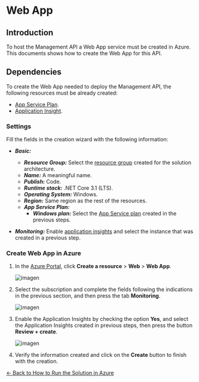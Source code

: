 # Web App

## Introduction
To host the Management API a Web App service must be created in Azure. This documents shows how to create the Web App for this API.

## Dependencies
To create the Web App needed to deploy the Management API, the following resources must be already created:

- [App Service Plan](service_plan.md).
- [Application Insight](application_insights.md). 

### Settings
Fill the fields in the creation wizard with the following information: 

- ***Basic:***
    - ***Resource Group:*** Select the [resource group](./readme.md#architecture-resource-group) created for the solution architecture.
    - ***Name:*** A meaningful name.
    - ***Publish:*** Code.
    - ***Runtime stack:*** .NET Core 3.1 (LTS).
    - ***Operating System:*** Windows.
    - ***Region:*** Same region as the rest of the resources.
    - ***App Service Plan:*** 
        - ***Windows plan:*** Select the [App Service plan](service_plan.md) created in the previous steps. 
    
- ***Monitoring:*** Enable [application insights](./application_insights.md) and select the instance that was created in a previous step.

### Create Web App in Azure
1. In the [Azure Portal](https://portal.azure.com/), click **Create a resource** > **Web** > **Web App**.

    ![imagen](images/web_app_in_portal.png)
1. Select the subscription and complete the fields following the indications in the previous section, and then press the tab **Monitoring**.
    
    ![imagen](images/web_app_create.png)
1. Enable the Application Insights by checking the option **Yes**, and select the Application Insights created in previous steps, then press the button **Review + create**.

    ![imagen](images/web_app_monitoring_disable.png)
1. Verify the information created and click on the **Create** button to finish with the creation.

[← Back to How to Run the Solution in Azure](README.md#how-to-run-the-solution-in-azure)